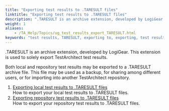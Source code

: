 ```yaml
--- 
title: "Exporting test results to .TARESULT files"
linktitle: "Exporting test results to .TARESULT files"
description: ".TARESULT is an archive extension, developed by LogiGear. This extension is used to solely export TestArchitect test results."
weight: 1
aliases: 
    - /TA_Help/Topics/ug_test_results_export_TARESULT.html
keywords: "test results, TARESULT, exporting to, exporting, test results, TARESULT"
---
```


.TARESULT is an archive extension, developed by LogiGear. This extension is used to solely export TestArchitect test results.

Both local and repository test results may be exported to a .TARESULT archive file. This file may be used as a backup, for sharing among different users, or for importing into another TestArchitect repository.

1.  [Exporting local test results to .TARESULT files](/user-guide/working-with-test-results/exporting-test-results/exporting-test-results-to-taresult-files/local-test-results)  
How to export your local test results to .TARESULT files.
2.  [Exporting repository test results to .TARESULT files](/user-guide/working-with-test-results/exporting-test-results/exporting-test-results-to-taresult-files/repository-test-results)  
How to export your repository test results to .TARESULT files.



